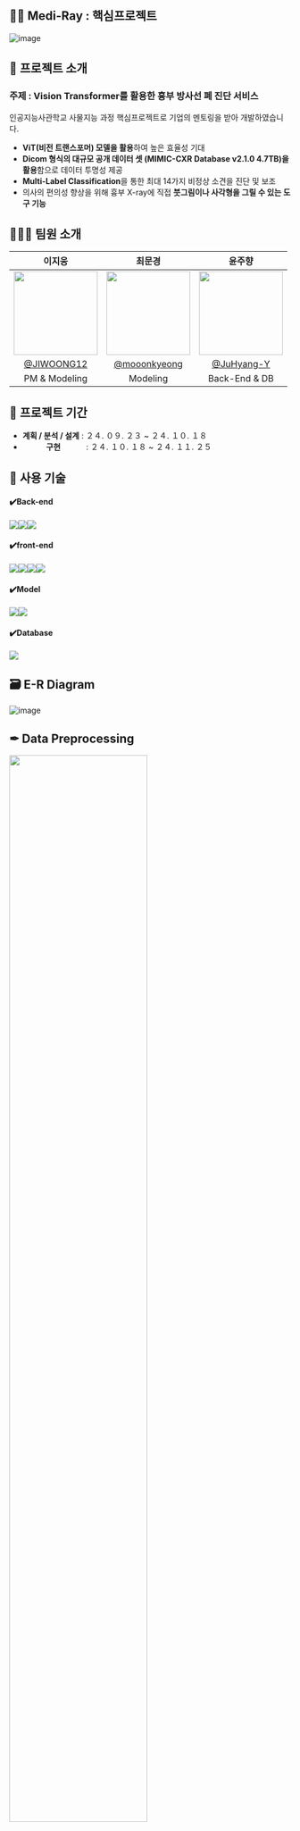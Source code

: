 ## 👨‍⚕️ Medi-Ray : 핵심프로젝트

![image](https://github.com/user-attachments/assets/a1229fd2-0fa0-430a-a6d8-acafea361835)

## 📑 프로젝트 소개
### 주제 : Vision Transformer를 활용한 흉부 방사선 폐 진단 서비스
 인공지능사관학교 사물지능 과정 핵심프로젝트로 기업의 멘토링을 받아 개발하였습니다.
  - **ViT(비전 트랜스포머) 모델을 활용**하여 높은 효율성 기대
  - **Dicom 형식의 대규모 공개 데이터 셋
    (MIMIC-CXR Database v2.1.0 4.7TB)을 활용**함으로 데이터 투명성 제공
  - **Multi-Label Classification**을 통한 최대 14가지 비정상 소견을 진단 및 보조
  - 의사의 편의성 향상을 위해 흉부 X-ray에 직접 **붓그림이나 사각형을 그릴 수 있는 도구 기능**

## 👨‍👦‍👦 팀원 소개
| 이지웅 | 최문경 | 윤주향 |
|:---:|:---:|:---:|
| <img src="https://github.com/user-attachments/assets/8169f93c-1e45-473f-84c3-e07a1a09069b" width="150" /> | <img src="https://github.com/user-attachments/assets/99ec626b-50a8-4a58-9eba-331f5d45f4e3" width="150" /> | <img src="https://github.com/user-attachments/assets/e8060276-734a-47a6-a8a1-e261730cff7d" width="150" /> |
| [@JIWOONG12](https://github.com/JIWOONG12) | [@mooonkyeong](https://github.com/mooonkyeong) | [@JuHyang-Y](https://github.com/JuHyang-Y) |
| PM & Modeling |  Modeling | Back-End & DB |

## 📅 프로젝트 기간
* **계획 / 분석 / 설계** : ２４. ０９. ２３ ~ ２４. １０. １８
* 　　　**구현**　　　 : ２４. １０. １８ ~ ２４. １１. ２５
 
## 🔨 사용 기술
  #### ✔️Back-end
<img src="https://img.shields.io/badge/java-E34F26?style=for-the-badge&logo=java&logoColor=white"><img src="https://img.shields.io/badge/springboot-6DB33F?style=for-the-badge&logo=springboot&logoColor=white"><img src="https://img.shields.io/badge/fastapi-009688?style=for-the-badge&logo=fastapi&logoColor=white">
  #### ✔️front-end
<img src="https://img.shields.io/badge/html5-E34F26F?style=for-the-badge&logo=html5&logoColor=green"><img src="https://img.shields.io/badge/css3-1572B6?style=for-the-badge&logo=css3&logoColor=yellow"><img src="https://img.shields.io/badge/javascript-F7DF1E?style=for-the-badge&logo=javascript&logoColor=yellow"><img src="https://img.shields.io/badge/tailwindcss-06B6D4?style=for-the-badge&logo=tailwindcss&logoColor=yellow">
  #### ✔️Model
<img src="https://img.shields.io/badge/python-3776AB?style=for-the-badge&logo=python&logoColor=yellow"><img src="https://img.shields.io/badge/pytorch-EE4C2C?style=for-the-badge&logo=pytorch&logoColor=yellow">
  #### ✔️Database
<img src="https://img.shields.io/badge/mariadb-003545?style=for-the-badge&logo=mariadb&logoColor=yellow">

## 🗃 E-R Diagram
![image](https://github.com/user-attachments/assets/bf7535ec-76c5-40bd-8bdf-17f9cd31f0de)

## ✒ Data Preprocessing
<img src="https://github.com/user-attachments/assets/9f1937df-8df0-4ecd-ae11-33eca72f5945" width="70%" />
<img src="https://github.com/user-attachments/assets/051d31bc-3f63-495c-bcfe-29494e6c4777" width="70%" />
<img src="https://github.com/user-attachments/assets/173a614b-a898-4770-9ccd-e1ba42707bca" width="70%" />
<img src="https://github.com/user-attachments/assets/92aacc9e-82ce-487a-99ef-c047adfb2b88" width="70%" />
<img src="https://github.com/user-attachments/assets/40a597aa-6e13-4f84-ae03-b90216e3ca28" width="70%" />
<img src="https://github.com/user-attachments/assets/68b77445-4279-42b8-ae78-dbc02637b64e" width="70%" />

## 🎥 시연 영상


https://github.com/user-attachments/assets/ac672086-a89f-4133-89e5-b7196d88d683



